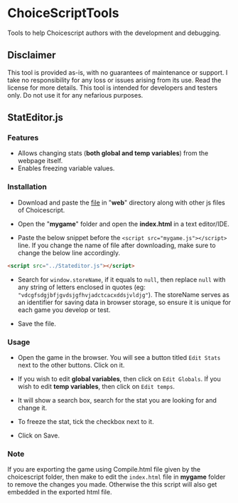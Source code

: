 # ChoiceScriptTools
Tools to help Choicescript authors with the development and debugging.

## Disclaimer
This tool is provided as-is, with no guarantees of maintenance or support. I take no responsibility for any loss or issues arising from its use. Read the license for more details. This tool is intended for developers and testers only. Do not use it for any nefarious purposes.

## StatEditor.js

### Features
- Allows changing stats (**both global and temp variables**) from the webpage itself.
- Enables freezing variable values.

### Installation
- Download and paste the [file](https://github.com/sid-the-sloth1/ChoiceScriptTools/blob/main/StatEditor/Stateditor.js "file") in "**web**" directory along with other js files of Choicescript.

- Open the "**mygame**" folder and open the **index.html** in a text editor/IDE.

- Paste the below snippet before the `<script src="mygame.js"></script>` line. If you change the name of file after downloading, make sure to change the below line accordingly.

```html
<script src="../Stateditor.js"></script>
```
- Search for `window.storeName`, if it equals to `null`, then replace `null` with any string of letters enclosed in quotes (eg: `"vdcgfsdgjbfjgvdsjgfhvjadctcacxddsjvldjg"`). The storeName serves as an identifier for saving data in browser storage, so ensure it is unique for each game you develop or test.

- Save the file.

### Usage

- Open the game in the browser.  You will see a button titled `Edit Stats` next to the other buttons. Click on it.
  
- If you wish to edit **global variables**, then click on `Edit Globals`. Iḟ you wish to edit **temp variables**, then click on `Edit temps`.
  
- It will show a search box, search for the stat you are looking for and change it.
  
- To freeze the stat, tick the checkbox next to it.
  
- Click on Save.


### Note
If you are exporting the game using Compile.html file given by the choicescript folder, then make to edit the `index.html` file in **mygame** folder to remove the changes you made. Otherwise the this script will also get embedded in the exported html file.

